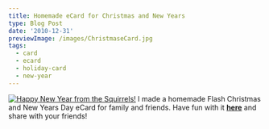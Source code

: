 ```yaml
---
title: Homemade eCard for Christmas and New Years
type: Blog Post
date: '2010-12-31'
previewImage: /images/ChristmaseCard.jpg
tags:
  - card
  - ecard
  - holiday-card
  - new-year
---
```

[![Happy New Year from the Squirrels!](/images/christmasSquirrels.jpg)](http://www.christopherstevens.cc/christmas) I made a homemade Flash Christmas and New Years Day eCard for family and friends. Have fun with it **[here](http://www.christopherstevens.cc/christmas)** and share with your friends!

